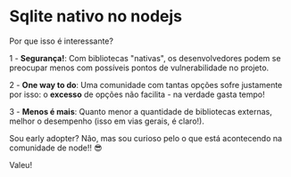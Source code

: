 # Sqlite nativo no nodejs

Por que isso é interessante?

1 - **Segurança!**:  Com bibliotecas "nativas", os desenvolvedores podem se preocupar menos com possíveis pontos de vulnerabilidade no projeto.

2 - **One way to do**: Uma comunidade com tantas opções sofre justamente por isso: o **excesso** de opções não facilita - na verdade gasta tempo!

3 - **Menos é mais**: Quanto menor a quantidade de bibliotecas externas, melhor o desempenho (isso em vias gerais, é claro!).

Sou early adopter? Não, mas sou curioso pelo o que está acontecendo na comunidade de node!! 😎

Valeu!
